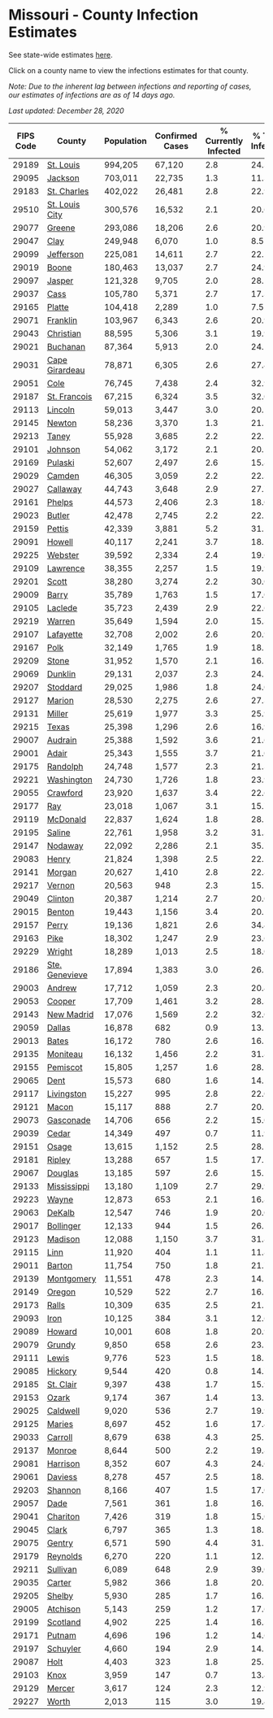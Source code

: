 # Missouri - County Infection Estimates

See state-wide estimates [here](/infections/us-mo).

Click on a county name to view the infections estimates for that county.

*Note: Due to the inherent lag between infections and reporting of cases, our estimates of infections are as of 14 days ago.*

*Last updated: December 28, 2020*

|   FIPS Code |                           County |   Population |   Confirmed Cases |   % Currently Infected |   % Total Infected |
|-------------|----------------------------------|--------------|-------------------|------------------------|--------------------|
|       29189 |           [St. Louis](st.-louis) |      994,205 |            67,120 |                    2.8 |               24.3 |
|       29095 |               [Jackson](jackson) |      703,011 |            22,735 |                    1.3 |               11.3 |
|       29183 |       [St. Charles](st.-charles) |      402,022 |            26,481 |                    2.8 |               22.9 |
|       29510 | [St. Louis City](st.-louis-city) |      300,576 |            16,532 |                    2.1 |               20.6 |
|       29077 |                 [Greene](greene) |      293,086 |            18,206 |                    2.6 |               20.9 |
|       29047 |                     [Clay](clay) |      249,948 |             6,070 |                    1.0 |                8.5 |
|       29099 |           [Jefferson](jefferson) |      225,081 |            14,611 |                    2.7 |               22.5 |
|       29019 |                   [Boone](boone) |      180,463 |            13,037 |                    2.7 |               24.9 |
|       29097 |                 [Jasper](jasper) |      121,328 |             9,705 |                    2.0 |               28.2 |
|       29037 |                     [Cass](cass) |      105,780 |             5,371 |                    2.7 |               17.3 |
|       29165 |                 [Platte](platte) |      104,418 |             2,289 |                    1.0 |                7.5 |
|       29071 |             [Franklin](franklin) |      103,967 |             6,343 |                    2.6 |               20.9 |
|       29043 |           [Christian](christian) |       88,595 |             5,306 |                    3.1 |               19.9 |
|       29021 |             [Buchanan](buchanan) |       87,364 |             5,913 |                    2.0 |               24.1 |
|       29031 | [Cape Girardeau](cape-girardeau) |       78,871 |             6,305 |                    2.6 |               27.4 |
|       29051 |                     [Cole](cole) |       76,745 |             7,438 |                    2.4 |               32.9 |
|       29187 |     [St. Francois](st.-francois) |       67,215 |             6,324 |                    3.5 |               32.0 |
|       29113 |               [Lincoln](lincoln) |       59,013 |             3,447 |                    3.0 |               20.2 |
|       29145 |                 [Newton](newton) |       58,236 |             3,370 |                    1.3 |               21.1 |
|       29213 |                   [Taney](taney) |       55,928 |             3,685 |                    2.2 |               22.5 |
|       29101 |               [Johnson](johnson) |       54,062 |             3,172 |                    2.1 |               20.5 |
|       29169 |               [Pulaski](pulaski) |       52,607 |             2,497 |                    2.6 |               15.8 |
|       29029 |                 [Camden](camden) |       46,305 |             3,059 |                    2.2 |               22.3 |
|       29027 |             [Callaway](callaway) |       44,743 |             3,648 |                    2.9 |               27.7 |
|       29161 |                 [Phelps](phelps) |       44,573 |             2,406 |                    2.3 |               18.0 |
|       29023 |                 [Butler](butler) |       42,478 |             2,745 |                    2.2 |               22.2 |
|       29159 |                 [Pettis](pettis) |       42,339 |             3,881 |                    5.2 |               31.5 |
|       29091 |                 [Howell](howell) |       40,117 |             2,241 |                    3.7 |               18.5 |
|       29225 |               [Webster](webster) |       39,592 |             2,334 |                    2.4 |               19.6 |
|       29109 |             [Lawrence](lawrence) |       38,355 |             2,257 |                    1.5 |               19.9 |
|       29201 |                   [Scott](scott) |       38,280 |             3,274 |                    2.2 |               30.0 |
|       29009 |                   [Barry](barry) |       35,789 |             1,763 |                    1.5 |               17.0 |
|       29105 |               [Laclede](laclede) |       35,723 |             2,439 |                    2.9 |               22.6 |
|       29219 |                 [Warren](warren) |       35,649 |             1,594 |                    2.0 |               15.3 |
|       29107 |           [Lafayette](lafayette) |       32,708 |             2,002 |                    2.6 |               20.9 |
|       29167 |                     [Polk](polk) |       32,149 |             1,765 |                    1.9 |               18.2 |
|       29209 |                   [Stone](stone) |       31,952 |             1,570 |                    2.1 |               16.5 |
|       29069 |               [Dunklin](dunklin) |       29,131 |             2,037 |                    2.3 |               24.5 |
|       29207 |             [Stoddard](stoddard) |       29,025 |             1,986 |                    1.8 |               24.0 |
|       29127 |                 [Marion](marion) |       28,530 |             2,275 |                    2.6 |               27.3 |
|       29131 |                 [Miller](miller) |       25,619 |             1,977 |                    3.3 |               25.9 |
|       29215 |                   [Texas](texas) |       25,398 |             1,296 |                    2.6 |               16.9 |
|       29007 |               [Audrain](audrain) |       25,388 |             1,592 |                    3.6 |               21.6 |
|       29001 |                   [Adair](adair) |       25,343 |             1,555 |                    3.7 |               21.0 |
|       29175 |             [Randolph](randolph) |       24,748 |             1,577 |                    2.3 |               21.3 |
|       29221 |         [Washington](washington) |       24,730 |             1,726 |                    1.8 |               23.9 |
|       29055 |             [Crawford](crawford) |       23,920 |             1,637 |                    3.4 |               22.6 |
|       29177 |                       [Ray](ray) |       23,018 |             1,067 |                    3.1 |               15.7 |
|       29119 |             [McDonald](mcdonald) |       22,837 |             1,624 |                    1.8 |               28.5 |
|       29195 |                 [Saline](saline) |       22,761 |             1,958 |                    3.2 |               31.3 |
|       29147 |               [Nodaway](nodaway) |       22,092 |             2,286 |                    2.1 |               35.7 |
|       29083 |                   [Henry](henry) |       21,824 |             1,398 |                    2.5 |               22.1 |
|       29141 |                 [Morgan](morgan) |       20,627 |             1,410 |                    2.8 |               22.8 |
|       29217 |                 [Vernon](vernon) |       20,563 |               948 |                    2.3 |               15.5 |
|       29049 |               [Clinton](clinton) |       20,387 |             1,214 |                    2.7 |               20.0 |
|       29015 |                 [Benton](benton) |       19,443 |             1,156 |                    3.4 |               20.1 |
|       29157 |                   [Perry](perry) |       19,136 |             1,821 |                    2.6 |               34.4 |
|       29163 |                     [Pike](pike) |       18,302 |             1,247 |                    2.9 |               23.6 |
|       29229 |                 [Wright](wright) |       18,289 |             1,013 |                    2.5 |               18.0 |
|       29186 | [Ste. Genevieve](ste.-genevieve) |       17,894 |             1,383 |                    3.0 |               26.5 |
|       29003 |                 [Andrew](andrew) |       17,712 |             1,059 |                    2.3 |               20.4 |
|       29053 |                 [Cooper](cooper) |       17,709 |             1,461 |                    3.2 |               28.3 |
|       29143 |         [New Madrid](new-madrid) |       17,076 |             1,569 |                    2.2 |               32.0 |
|       29059 |                 [Dallas](dallas) |       16,878 |               682 |                    0.9 |               13.7 |
|       29013 |                   [Bates](bates) |       16,172 |               780 |                    2.6 |               16.2 |
|       29135 |             [Moniteau](moniteau) |       16,132 |             1,456 |                    2.2 |               31.8 |
|       29155 |             [Pemiscot](pemiscot) |       15,805 |             1,257 |                    1.6 |               28.2 |
|       29065 |                     [Dent](dent) |       15,573 |               680 |                    1.6 |               14.5 |
|       29117 |         [Livingston](livingston) |       15,227 |               995 |                    2.8 |               22.0 |
|       29121 |                   [Macon](macon) |       15,117 |               888 |                    2.7 |               20.2 |
|       29073 |           [Gasconade](gasconade) |       14,706 |               656 |                    2.2 |               15.0 |
|       29039 |                   [Cedar](cedar) |       14,349 |               497 |                    0.7 |               11.9 |
|       29151 |                   [Osage](osage) |       13,615 |             1,152 |                    2.5 |               28.1 |
|       29181 |                 [Ripley](ripley) |       13,288 |               657 |                    1.5 |               17.1 |
|       29067 |               [Douglas](douglas) |       13,185 |               597 |                    2.6 |               15.1 |
|       29133 |       [Mississippi](mississippi) |       13,180 |             1,109 |                    2.7 |               29.9 |
|       29223 |                   [Wayne](wayne) |       12,873 |               653 |                    2.1 |               16.8 |
|       29063 |                 [DeKalb](dekalb) |       12,547 |               746 |                    1.9 |               20.0 |
|       29017 |           [Bollinger](bollinger) |       12,133 |               944 |                    1.5 |               26.5 |
|       29123 |               [Madison](madison) |       12,088 |             1,150 |                    3.7 |               31.8 |
|       29115 |                     [Linn](linn) |       11,920 |               404 |                    1.1 |               11.8 |
|       29011 |                 [Barton](barton) |       11,754 |               750 |                    1.8 |               21.7 |
|       29139 |         [Montgomery](montgomery) |       11,551 |               478 |                    2.3 |               14.1 |
|       29149 |                 [Oregon](oregon) |       10,529 |               522 |                    2.7 |               16.5 |
|       29173 |                   [Ralls](ralls) |       10,309 |               635 |                    2.5 |               21.1 |
|       29093 |                     [Iron](iron) |       10,125 |               384 |                    3.1 |               12.6 |
|       29089 |                 [Howard](howard) |       10,001 |               608 |                    1.8 |               20.9 |
|       29079 |                 [Grundy](grundy) |        9,850 |               658 |                    2.6 |               23.5 |
|       29111 |                   [Lewis](lewis) |        9,776 |               523 |                    1.5 |               18.2 |
|       29085 |               [Hickory](hickory) |        9,544 |               420 |                    0.8 |               14.7 |
|       29185 |           [St. Clair](st.-clair) |        9,397 |               438 |                    1.7 |               15.9 |
|       29153 |                   [Ozark](ozark) |        9,174 |               367 |                    1.4 |               13.2 |
|       29025 |             [Caldwell](caldwell) |        9,020 |               536 |                    2.7 |               19.9 |
|       29125 |                 [Maries](maries) |        8,697 |               452 |                    1.6 |               17.4 |
|       29033 |               [Carroll](carroll) |        8,679 |               638 |                    4.3 |               25.1 |
|       29137 |                 [Monroe](monroe) |        8,644 |               500 |                    2.2 |               19.8 |
|       29081 |             [Harrison](harrison) |        8,352 |               607 |                    4.3 |               24.6 |
|       29061 |               [Daviess](daviess) |        8,278 |               457 |                    2.5 |               18.2 |
|       29203 |               [Shannon](shannon) |        8,166 |               407 |                    1.5 |               17.0 |
|       29057 |                     [Dade](dade) |        7,561 |               361 |                    1.8 |               16.1 |
|       29041 |             [Chariton](chariton) |        7,426 |               319 |                    1.8 |               15.0 |
|       29045 |                   [Clark](clark) |        6,797 |               365 |                    1.3 |               18.2 |
|       29075 |                 [Gentry](gentry) |        6,571 |               590 |                    4.4 |               31.5 |
|       29179 |             [Reynolds](reynolds) |        6,270 |               220 |                    1.1 |               12.1 |
|       29211 |             [Sullivan](sullivan) |        6,089 |               648 |                    2.9 |               39.0 |
|       29035 |                 [Carter](carter) |        5,982 |               366 |                    1.8 |               20.7 |
|       29205 |                 [Shelby](shelby) |        5,930 |               285 |                    1.7 |               16.5 |
|       29005 |             [Atchison](atchison) |        5,143 |               259 |                    1.2 |               17.6 |
|       29199 |             [Scotland](scotland) |        4,902 |               225 |                    1.4 |               16.3 |
|       29171 |                 [Putnam](putnam) |        4,696 |               196 |                    1.2 |               14.6 |
|       29197 |             [Schuyler](schuyler) |        4,660 |               194 |                    2.9 |               14.2 |
|       29087 |                     [Holt](holt) |        4,403 |               323 |                    1.8 |               25.5 |
|       29103 |                     [Knox](knox) |        3,959 |               147 |                    0.7 |               13.4 |
|       29129 |                 [Mercer](mercer) |        3,617 |               124 |                    2.3 |               12.9 |
|       29227 |                   [Worth](worth) |        2,013 |               115 |                    3.0 |               19.4 |